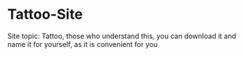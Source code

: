 # Tattoo-Site
Site topic: Tattoo, those who understand this, you can download it and name it for yourself, as it is convenient for you
